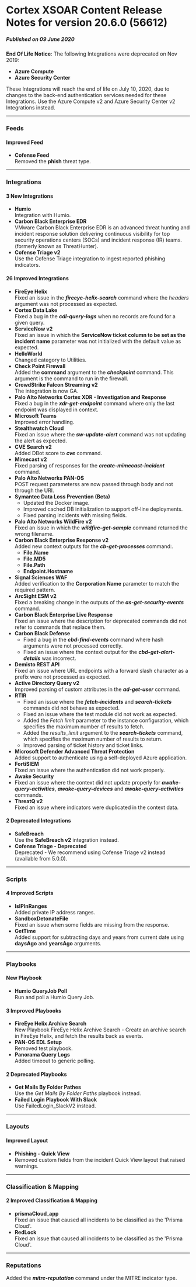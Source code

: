# Cortex XSOAR Content Release Notes for version 20.6.0 (56612)
##### Published on 09 June 2020

**End Of Life Notice**: The following Integrations were deprecated on Nov 2019:
- **Azure Compute**
- **Azure Security Center**

These Integrations will reach the end of life on July 10, 2020, due to changes to the back-end authentication services needed for these Integrations. Use the Azure Compute v2 and Azure Security Center v2 Integrations instead.

----------
### Feeds
#### Improved Feed
- __Cofense Feed__  
Removed the **phish** threat type.
---
### Integrations

####  3 New Integrations
- __Humio__  
Integration with Humio.
- __Carbon Black Enterprise EDR__  
VMware Carbon Black Enterprise EDR is an advanced threat hunting and incident response solution delivering continuous visibility for top security operations centers (SOCs) and incident response (IR) teams. (formerly known as ThreatHunter).
- __Cofense Triage v2__  
Use the Cofense Triage integration to ingest reported phishing indicators.

####  26 Improved Integrations
- __FireEye Helix__  
Fixed an issue in the ***fireeye-helix-search*** command where the *headers* argument was not processed as expected.
- __Cortex Data Lake__  
Fixed a bug in the ***cdl-query-logs*** when no records are found for a given query.
- __ServiceNow v2__  
Fixed an issue in which the **ServiceNow ticket column to be set as the incident name** parameter was not initialized with the default value as expected.
- __HelloWorld__  
Changed category to Utilities.
- __Check Point Firewall__  
Added the **command** argument to the ***checkpoint*** command. This argument is the command to run in the firewall.
- __CrowdStrike Falcon Streaming v2__  
The integration is now GA.
- __Palo Alto Networks Cortex XDR - Investigation and Response__  
Fixed a bug in the ***xdr-get-endpoint*** command where only the last endpoint was displayed in context.
- __Microsoft Teams__  
Improved error handling.
- __Stealthwatch Cloud__  
Fixed an issue where the ***sw-update-alert*** command was not updating the alert as expected.
- __CVE Search v2__  
Added DBot score to ***cve*** command.
- __Mimecast v2__  
Fixed parsing of responses for the ***create-mimecast-incident*** command.
- __Palo Alto Networks PAN-OS__  
POST request parameterss are now passed through body and not through the URI.
- __Symantec Data Loss Prevention (Beta)__  
  - Updated the Docker image.
  - Improved cached DB initialization to support off-line deployments.
  - Fixed parsing incidents with missing fields.
- __Palo Alto Networks WildFire v2__  
Fixed an issue in which the ***wildfire-get-sample*** command returned the wrong filename.
- __Carbon Black Enterprise Response v2__  
Added new context outputs for the ***cb-get-processes*** command:.
  - **File.Name**
  - **File.MD5**
  - **File.Path**
  - **Endpoint.Hostname**
- __Signal Sciences WAF__  
Added verification to the **Corporation Name** parameter to match the required pattern.
- __ArcSight ESM v2__  
Fixed a breaking change in the outputs of the ***as-get-security-events*** command.
- __Carbon Black Enterprise Live Response__  
Fixed an issue where the description for deprecated commands did not refer to commands that replace them.
- __Carbon Black Defense__  
  - Fixed a bug in the ***cbd-find-events*** command where hash arguments were not processed correctly.
  - Fixed an issue where the context output for the ***cbd-get-alert-details*** was incorrect.
- __Demisto REST API__  
Fixed an issue where URL endpoints with a forward slash character as a prefix were not processed as expected.
- __Active Directory Query v2__  
Improved parsing of custom attributes in the ***ad-get-user*** command.
- __RTIR__  
  - Fixed an issue where the ***fetch-incidents*** and ***search-tickets*** commands did not behave as expected.
  - Fixed an issue where the test module did not work as expected.
  - Added the *Fetch limit* parameter to the instance configuration, which specifies the maximum number of results to fetch.
  - Added the *results_limit* argument to the ***search-tickets*** command, which specifies the maximum number of results to return.
  - Improved parsing of ticket history and ticket links.
- __Microsoft Defender Advanced Threat Protection__  
Added support to authenticate using a self-deployed Azure application.
- __FortiSIEM__  
Fixed an issue where the authentication did not work properly.
- __Awake Security__  
 - Fixed an issue where the context did not update properly for ***awake-query-activities***, ***awake-query-devices*** and ***awake-query-activities*** commands.
- __ThreatQ v2__  
Fixed an issue where indicators were duplicated in the context data.

#### 2 Deprecated Integrations
- __SafeBreach__  
Use the **SafeBreach v2** integration instead.
- __Cofense Triage - Deprecated__  
Deprecated - We recommend using Cofense Triage v2 instead (available from 5.0.0).
---
### Scripts

####  4 Improved Scripts
- __IsIPInRanges__  
Added private IP address ranges.
- __SandboxDetonateFile__  
Fixed an issue when some fields are missing from the response.
- __GetTime__  
Added support for subtracting days and years from current date using **daysAgo** and **yearsAgo** arguments.


---
### Playbooks

####  New Playbook
- __Humio QueryJob Poll__  
Run and poll a Humio Query Job.

####  3 Improved Playbooks
- __FireEye Helix Archive Search__  
New Playbook FireEye Helix Archive Search - Create an archive search in FireEye Helix, and fetch the results back as events.
- __PAN-OS EDL Setup__  
Removed test playbook.
- __Panorama Query Logs__  
Added timeout to generic polling.

#### 2 Deprecated Playbooks
- __Get Mails By Folder Pathes__  
Use the *Get Mails By Folder Paths* playbook instead.
- __Failed Login Playbook With Slack__  
Use FailedLogin_SlackV2 instead.


---
### Layouts

#### Improved Layout
- __Phishing - Quick View__  
- Removed custom fields from the incident Quick View layout that raised warnings.

---
### Classification & Mapping

#### 2 Improved Classification & Mapping
- __prismaCloud_app__  
Fixed an issue that caused all incidents to be classified as the 'Prisma Cloud'.
- __RedLock__  
Fixed an issue that caused all incidents to be classified as the 'Prisma Cloud'.


---
### Reputations
Added the ***mitre-reputation*** command under the MITRE indicator type.